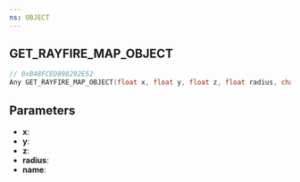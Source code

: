 ```yaml
---
ns: OBJECT
---
```

## GET_RAYFIRE_MAP_OBJECT

```c
// 0xB48FCED898292E52
Any GET_RAYFIRE_MAP_OBJECT(float x, float y, float z, float radius, char* name);
```

## Parameters
* **x**:
* **y**:
* **z**:
* **radius**:
* **name**:
